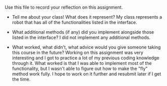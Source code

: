 Use this file to record your reflection on this assignment.

- Tell me about your class! What does it represent?
My class represents a robot that has all of the functionalities listed in the interface.

- What additional methods (if any) did you implement alongside those listed in the interface?
I did not implement any additional methods.

- What worked, what didn't, what advice would you give someone taking this course in the future?
Working on this assignment was very interesting and I got to practice a lot of my previous coding knowledge through it. What worked is that I was able to implement most of the functionality, but I wasn't able to figure out how to make the "fly" method work fully. I hope to work on it further and resubmit later if I get the time. 